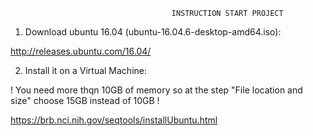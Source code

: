                                         INSTRUCTION START PROJECT

1. Download ubuntu 16.04 (ubuntu-16.04.6-desktop-amd64.iso):

  http://releases.ubuntu.com/16.04/
  
2. Install it on a Virtual Machine:

  ! You need more thqn 10GB of memory so at the step "File location and size" choose 15GB instead of 10GB !
  
  https://brb.nci.nih.gov/seqtools/installUbuntu.html

